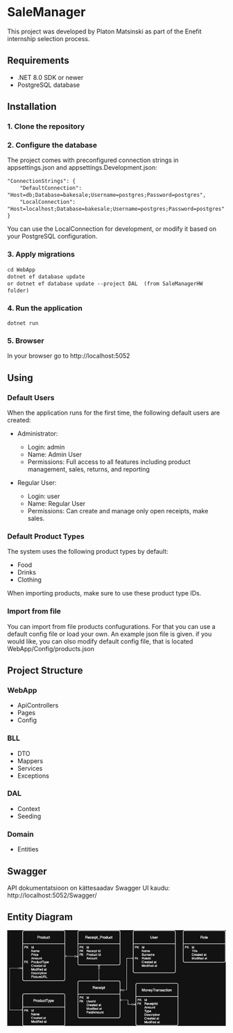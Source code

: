 # SaleManager
This project was developed by Platon Matsinski as part of the Enefit internship selection process.

## Requirements

- .NET 8.0 SDK or newer
- PostgreSQL database

## Installation
### 1. Clone the repository
### 2. Configure the database
The project comes with preconfigured connection strings in appsettings.json and appsettings.Development.json:

    "ConnectionStrings": {
        "DefaultConnection": "Host=db;Database=bakesale;Username=postgres;Password=postgres",
        "LocalConnection": "Host=localhost;Database=bakesale;Username=postgres;Password=postgres"
    }
You can use the LocalConnection for development, or modify it based on your PostgreSQL configuration.

### 3. Apply migrations
    cd WebApp
    dotnet ef database update
    or dotnet ef database update --project DAL  (from SaleManagerHW folder)
### 4. Run the application
    dotnet run
### 5. Browser
In your browser go to http://localhost:5052

## Using

### Default Users
When the application runs for the first time, the following default users are created:

- Administrator:
  - Login: admin
  - Name: Admin User
  - Permissions: Full access to all features including product management, sales, returns, and reporting

- Regular User:
  - Login: user
  - Name: Regular User
  - Permissions: Can create and manage only open receipts, make sales.

### Default Product Types
The system uses the following product types by default:

- Food
- Drinks
- Clothing

When importing products, make sure to use these product type IDs.

### Import from file
You can import from file products confugurations. For that you can use a default config file or load your own. An example json file is given. if you would like, you can olso modify default config file, that is located WebApp/Config/products.json


## Project Structure

### WebApp
- ApiControllers
- Pages
- Config
### BLL
- DTO
- Mappers
- Services
- Exceptions
### DAL
- Context
- Seeding
### Domain
- Entities

## Swagger
API dokumentatsioon on kättesaadav Swagger UI kaudu:
  http://localhost:5052/Swagger/

## Entity Diagram

![ERD](Seller.drawio.png)

